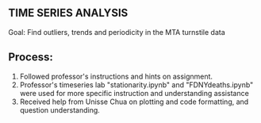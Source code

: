 ## TIME SERIES ANALYSIS
Goal: Find outliers, trends and periodicity in the MTA turnstile data

## Process: 
1. Followed professor's instructions and hints on assignment.
2. Professor's timeseries lab "stationarity.ipynb" and "FDNYdeaths.ipynb" were used for more specific instruction and understanding assistance
3. Received help from Unisse Chua on plotting and code formatting, and question understanding. 
